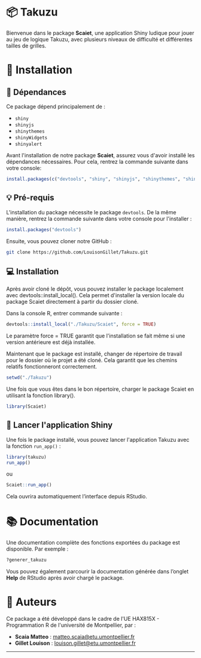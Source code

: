 
# 📦 Takuzu

Bienvenue dans le package **Scaiet**, une application Shiny ludique pour jouer au jeu de logique Takuzu, avec plusieurs niveaux de difficulté et différentes tailles de grilles.

# 🚀 Installation

## 🔧 Dépendances

Ce package dépend principalement de :
- `shiny`
- `shinyjs`
- `shinythemes`
- `shinyWidgets`
- `shinyalert`

Avant l'installation de notre package **Scaiet**, assurez vous d'avoir installé les dépendances nécessaires. 
Pour cela, rentrez la commande suivante dans votre console: 

```r
install.packages(c("devtools", "shiny", "shinyjs", "shinythemes", "shinyWidgets", "shinyalert"))
```

## 💡 Pré-requis 

L'installation du package nécessite le package `devtools`. De la même manière, rentrez la commande suivante dans votre console pour l'installer : 

```r
install.packages("devtools")  
```

Ensuite, vous pouvez cloner notre GitHub :

```bash
git clone https://github.com/LouisonGillet/Takuzu.git
```

## 💻 Installation

Après avoir cloné le dépôt, vous pouvez installer le package localement avec devtools::install_local(). Cela permet d'installer la version locale du package Scaiet directement à partir du dossier cloné.

Dans la console R, entrer commande suivante :

```r
devtools::install_local("./Takuzu/Scaiet", force = TRUE)
```
Le paramètre force = TRUE garantit que l'installation se fait même si une version antérieure est déjà installée.

Maintenant que le package est installé, changer de répertoire de travail pour le dossier où le projet a été cloné. Cela garantit que les chemins relatifs fonctionneront correctement.

```r
setwd("./Takuzu")
```

Une fois que vous êtes dans le bon répertoire, charger le package Scaiet en utilisant la fonction library().

```r
library(Scaiet)
```

## 🧠 Lancer l'application Shiny

Une fois le package installé, vous pouvez lancer l'application Takuzu avec la fonction `run_app()` :

```r
library(takuzu)
run_app()
```

ou

```r
Scaiet::run_app()
```
Cela ouvrira automatiquement l’interface depuis RStudio.

# 📚 Documentation

Une documentation complète des fonctions exportées du package est disponible. Par exemple :

```r
?generer_takuzu
```

Vous pouvez également parcourir la documentation générée dans l’onglet **Help** de RStudio après avoir chargé le package.

# 👥 Auteurs

Ce package a été développé dans le cadre de l'UE HAX815X - Programmation R de l'université de Montpellier, par : 
- **Scaia Matteo** : matteo.scaia@etu.umontpellier.fr
- **Gillet Louison** : louison.gillet@etu.umontpellier.fr

---

